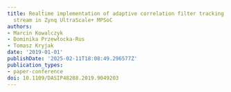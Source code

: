 ```yaml
---
title: Realt̄ime implementation of adaptive correlation filter tracking for 4K video
  stream in Zynq UltraScale+ MPSoC
authors:
- Marcin Kowalczyk
- Dominika Przewłocka-Rus
- Tomasz Kryjak
date: '2019-01-01'
publishDate: '2025-02-11T18:08:49.296577Z'
publication_types:
- paper-conference
doi: 10.1109/DASIP48288.2019.9049203
---
```


